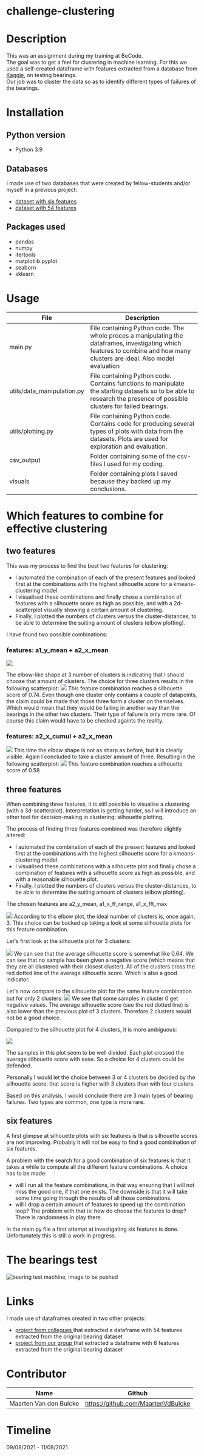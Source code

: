 # challenge-clustering


# Description
  This was an assignment during my training at BeCode.  
  The goal was to get a feel for clustering in machine learning.
  For this we used a self-created dataframe with features extracted from a database from <a href="https://www.kaggle.com/isaienkov/bearing-classification" target="_blank">Kaggle</a>, on testing bearings.  
  Our job was to cluster the data so as to identify different types of failures of the bearings. 
  
  
# Installation
## Python version
* Python 3.9

## Databases
I made use of two databases that were created by fellow-students and/or myself in a previous project: 
* <a href="data/bearing_grouped_axes_cumulative.csv"> dataset with six features </a>
* <a href="data/bearings_final_master.csv"> dataset with 54 features </a> 

## Packages used
* pandas
* numpy
* itertools
* matplotlib.pyplot
* seaborn
* sklearn


# Usage
| File                        | Description                                                     |
|-----------------------------|-----------------------------------------------------------------|
| main.py                   | File containing Python code. The whole proces a manipulating the dataframes, investigating which features to combine and how many clusters are ideal. Also model evaluation |
| utils/data_manipulation.py | File containing Python code. Contains functions to manipulate the starting datasets so to be able to research the presence of possible clusters for failed bearings. |
| utils/plotting.py           | File containing Python code. Contains code for producing several types of plots with data from the datasets. Plots are used for exploration and evaluation. |
| csv_output                  | Folder containing some of the csv-files I used for my coding. |
| visuals                     | Folder containing plots I saved because they backed up my conclusions. |

# Which features to combine for effective clustering
## two features
This was my process to find the best two features for clustering: 
* I automated the combination of each of the present features and looked first at the combinations with the highest silhouette score for a kmeans-clustering model. 
* I visualised these combinations and finally chose a combination of features with a silhouette score as high as possible, and with a 2d-scatterplot visually showing a certain amount of clustering. 
* Finally, I plotted the numbers of clusters versus the cluster-distances, to be able to determine the suiting amount of clusters (elbow plotting). 

I have found two possible combinations: 
### features: a1_y_mean + a2_x_mean

![](visuals/kmeans_model_on_features_a1_y_mean_and_a2_x_mean.png)

The elbow-like shape at 3 number of clusters is indicating that I should choose that amount of clusters. 
The choice for three clusters results in the following scatterplot: 
![](visuals/kmeans_2d_scatter_a1ymean_a2xmean.PNG)
This feature combination reaches a silhouette score of 0.74. Even though one cluster only contains a couple of datapoints, the claim could be made that those three form a cluster on themselves. Which would mean that they would be failing in another way than the bearings in the other two clusters. Their type of failure is only more rare. Of course this claim would have to be checked againts the reality. 

### features: a2_x_cumul + a2_x_mean
![](visuals/2.elbow_kmeans_second_option.PNG)
This time the elbow shape is not as sharp as before, but it is clearly visible. Again I concluded to take a cluster amount of three. Resulting in the following scatterplot: 
![](visuals/2.scatterplot_kmeans_second_option.PNG)
This feature combination reaches a silhouette score of 0.58


## three features
When combining three features, it is still possible to visualise a clustering (with a 3d-scatterplot). Interpretation is getting harder, so I will introduce an other tool for decision-making in clustering: silhouette plotting.

The process of finding three features combined was therefore slightly altered: 
* I automated the combination of each of the present features and looked first at the combinations with the highest silhouette score for a kmeans-clustering model.
* I visualised these combinations with a silhouette plot and finally chose a combination of features with a silhouette score as high as possible, and with a reasonable silhouette plot.
* Finally, I plotted the numbers of clusters versus the cluster-distances, to be able to determine the suiting amount of clusters (elbow plotting).

The chosen features are a2_y_mean, a1_x_ff_range, a1_x_fft_max

![](visuals/3.elbow_three_features.PNG)
According to this elbow plot, the ideal number of clusters is, once again, 3. 
This choice can be backed up taking a look at some silhouette plots for this feature combination. 

Let's first look at the silhouette plot for 3 clusters: 

![](visuals/3.silhouette_plot_3_clusters.PNG)
We can see that the average silhouette score is somewhat like 0.64. We can see that no sample has been given a negative score (which means that they are all clustered with their closest cluster). All of the clusters cross the red dotted line of the average silhouette score. Which is also a good indicator. 

Let's now compare to the silhouette plot for the same feature combination but for only 2 clusters: 
![](visuals/3.silhouette_plot_2_clusters.PNG)
We see that some samples in cluster 0 get negative values. The average silhouette score (see the red dotted line) is also lower than the previous plot of 3 clusters. 
Therefore 2 clusters would not be a good choice. 

Compared to the silhouette plot for 4 clusters, it is more ambiguous: 

![](visuals/3.silhouette_plot_4_clusters.PNG)

The samples in this plot seem to be well divided. Each plot crossed the average silhouette score with ease. So a choice for 4 clusters could be defended. 

Personally I would let the choice between 3 or 4 clusters be decided by the silhouette score: that score is higher with 3 clusters than with four clusters. 

Based on this analysis, I would conclude there are 3 main types of bearing failures. Two types are common, one type is more rare. 



## six features
A first glimpse at silhouette plots with six features is that is silhouette scores are not improving. Probably it will not be easy to find a good combination of six features. 

A problem with the search for a good combination of six features is that it takes a while to compute all the different feature combinations. A choice has to be made: 
* will I run all the feature combinations, in that way ensuring that I will not miss the good one, if that one exists. The downside is that it will take some time going through the results of all those combinations. 
* will I drop a certain amount of features to speed up the combination loop? The problem with that is: how do choose the features to drop? There is randomness in play there. 

In the main.py file a first attempt at investigating six features is done. Unfortunately this is still a work in progress.  


# The bearings test
![bearing test machine, image to be pushed](visuals/bearing_test_machine_set_up.jpg)


# Links 
I made use of dataframes created in two other projects: 

* <a href="https://github.com/ltadrummond/challenge-clustering" target="_blank"> project from collegues </a> that extracted a dataframe with 54 features extracted from the original bearing dataset
* <a href="https://github.com/Roldan87/challenge-classification" target="_blank"> project from our group </a> that extracted a dataframe with 6 features extracted from the original bearing dataset

# Contributor
| Name                  | Github                                 |
|-----------------------|----------------------------------------|
| Maarten Van den Bulcke           | https://github.com/MaartenVdBulcke       |


# Timeline
09/08/2021 - 11/08/2021
